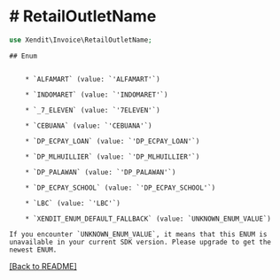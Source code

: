# # RetailOutletName


```php
use Xendit\Invoice\RetailOutletName;
```

    ## Enum

    
        * `ALFAMART` (value: `'ALFAMART'`)
    
        * `INDOMARET` (value: `'INDOMARET'`)
    
        * `_7_ELEVEN` (value: `'7ELEVEN'`)
    
        * `CEBUANA` (value: `'CEBUANA'`)
    
        * `DP_ECPAY_LOAN` (value: `'DP_ECPAY_LOAN'`)
    
        * `DP_MLHUILLIER` (value: `'DP_MLHUILLIER'`)
    
        * `DP_PALAWAN` (value: `'DP_PALAWAN'`)
    
        * `DP_ECPAY_SCHOOL` (value: `'DP_ECPAY_SCHOOL'`)
    
        * `LBC` (value: `'LBC'`)
    
        * `XENDIT_ENUM_DEFAULT_FALLBACK` (value: `UNKNOWN_ENUM_VALUE`)

    If you encounter `UNKNOWN_ENUM_VALUE`, it means that this ENUM is unavailable in your current SDK version. Please upgrade to get the newest ENUM.

[[Back to README]](../../README.md)
